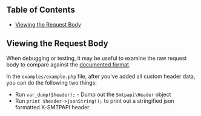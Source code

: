 ## Table of Contents

* [Viewing the Request Body](#request-body)

<a name="request-body"></a>
## Viewing the Request Body

When debugging or testing, it may be useful to examine the raw request body to compare against the [documented format](https://sendgrid.com/docs/API_Reference/SMTP_API/index.html).

In the `examples/example.php` file, after you've added all custom header data, you can do the following two things:

- Run `var_dump($header);` - Dump out the `Smtpapi\Header` object
- Run `print $header->jsonString();` to print out a stringified json formatted X-SMTPAPI header
